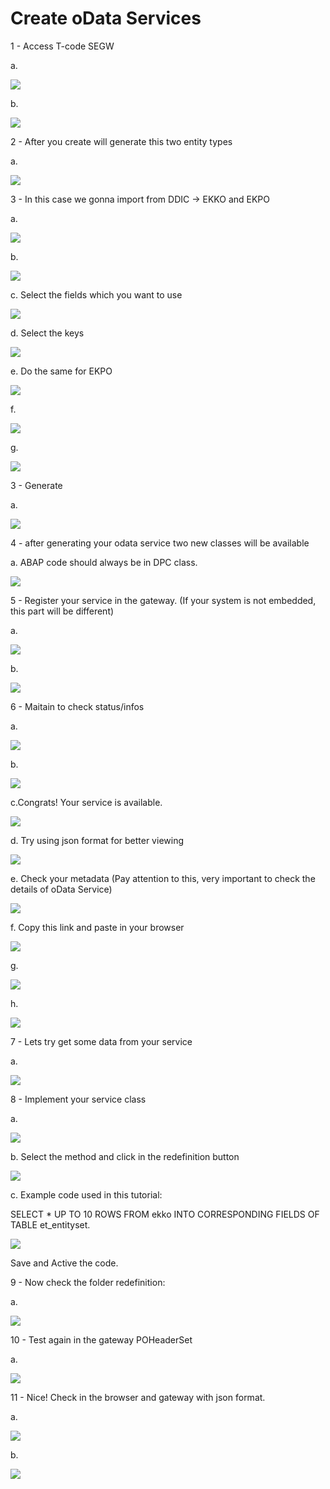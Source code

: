 # Create oData Services

1 - Access T-code SEGW

a.

![](SNAG0029.png)

b.

![](SNAG0028.png)

2 - After you create will generate this two entity types

a.

![](SNAG0027.png)

3 - In this case we gonna import from DDIC -> EKKO and EKPO 

a.

![](SNAG0026.png)

b.

![](SNAG0025.png)

c. Select the fields which you want to use

![](SNAG0024.png)

d. Select the keys

![](SNAG0023.png)

e. Do the same for EKPO

![](SNAG0022.png)

f.

![](SNAG0021.png)

g.

![](SNAG0020.png)

3 - Generate

a.

![](SNAG0019.png)

4 - after generating your odata service two new classes will be available

a. ABAP code should always be in DPC class.

![](SNAG0018.png)

5 - Register your service in the gateway. (If your system is not embedded, this part will be different)

a.

![](SNAG0017.png)

b.

![](SNAG0016.png)

6 - Maitain to check status/infos

a.

![](SNAG0015.png)

b.

![](SNAG0014.png)

c.Congrats! Your service is available.

![](SNAG0013.png)

d. Try using json format for better viewing

![](SNAG0012.png)

e. Check your metadata (Pay attention to this, very important to check the details of oData Service)

![](SNAG0011.png)

f. Copy this link and paste in your browser

![](SNAG0010.png)

g.

![](SNAG0009.png)

h.

![](SNAG0008.png)

7 - Lets try get some data from your service

a.

![](SNAG0007.png)

8 - Implement your service class

a.

![](SNAG0006.png)

b. Select the method and click in the redefinition button

![](SNAG0005.png)

c. Example code used in this tutorial:

SELECT * UP TO 10 ROWS FROM ekko INTO CORRESPONDING FIELDS OF TABLE et_entityset.

![](SNAG0004.png)

Save and Active the code.

9 - Now check the folder redefinition:

a.

![](SNAG0003.png)

10 - Test again in the gateway POHeaderSet

a.

![](SNAG0002.png)

11 - Nice! Check in the browser and gateway with json format.

a.

![](SNAG0001.png)

b.

![](SNAG0000.png)


